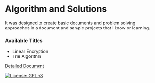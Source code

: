 # Algorithm and Solutions

It was designed to create basic documents and problem solving approaches in a document and sample projects that I know or learning.

### Available Titles

* Linear Encryption
* Trie Algorithm

[Detailed Document](https://yusufcakal.gitbooks.io/algoritmalar-ve-yaklasimlar/content/)

[![License: GPL v3](https://img.shields.io/badge/License-GPL%20v3-blue.svg)](https://www.gnu.org/licenses/gpl-3.0)
